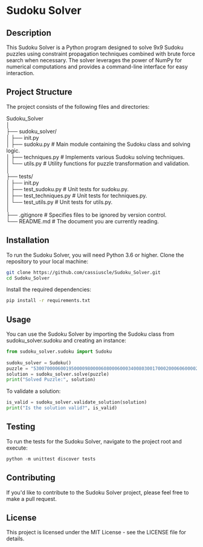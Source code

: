 # Sudoku Solver  
  
## Description  
  
This Sudoku Solver is a Python program designed to solve 9x9 Sudoku puzzles using constraint propagation techniques combined with brute force search when necessary. The solver leverages the power of NumPy for numerical computations and provides a command-line interface for easy interaction.  
  
## Project Structure  
  
The project consists of the following files and directories:  
  

Sudoku_Solver<br>
│<br>
├── sudoku_solver/<br>
│ ├── init.py<br>
│ ├── sudoku.py # Main module containing the Sudoku class and solving logic.<br>
│ ├── techniques.py # Implements various Sudoku solving techniques.<br>
│ └── utils.py # Utility functions for puzzle transformation and validation.<br>
│<br>
├── tests/<br>
│ ├── init.py<br>
│ ├── test_sudoku.py # Unit tests for sudoku.py.<br>
│ ├── test_techniques.py # Unit tests for techniques.py.<br>
│ └── test_utils.py # Unit tests for utils.py.<br>
│<br>
├── .gitignore # Specifies files to be ignored by version control.<br>
└── README.md # The document you are currently reading.<br>

  
## Installation  
  
To run the Sudoku Solver, you will need Python 3.6 or higher. Clone the repository to your local machine:  
  
```bash  
git clone https://github.com/cassiuscle/Sudoku_Solver.git  
cd Sudoku_Solver  
```

Install the required dependencies:

```bash  
pip install -r requirements.txt  
```
 
## Usage
You can use the Sudoku Solver by importing the Sudoku class from sudoku_solver.sudoku and creating an instance:

```python 
from sudoku_solver.sudoku import Sudoku  
  
sudoku_solver = Sudoku()  
puzzle = "530070000600195000098000060800060003400803001700020006060000280000419005000080079"  
solution = sudoku_solver.solve(puzzle)  
print("Solved Puzzle:", solution)  
```
 
To validate a solution:

```python 
is_valid = sudoku_solver.validate_solution(solution)  
print("Is the solution valid?", is_valid)  
```
 
## Testing

To run the tests for the Sudoku Solver, navigate to the project root and execute:

```python
python -m unittest discover tests  
```

## Contributing

If you'd like to contribute to the Sudoku Solver project, please feel free to make a pull request.

## License
 
This project is licensed under the MIT License - see the LICENSE file for details.